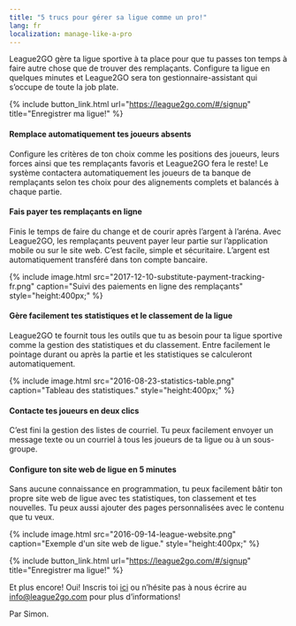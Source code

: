 ```yaml
---
title: "5 trucs pour gérer sa ligue comme un pro!"
lang: fr
localization: manage-like-a-pro
---
```

League2GO gère ta ligue sportive à ta place pour que tu passes ton temps à faire autre chose que de trouver des remplaçants. Configure ta ligue en quelques minutes et League2GO sera ton gestionnaire-assistant qui s’occupe de toute la job plate.

{% include button_link.html url="https://league2go.com/#/signup" title="Enregistrer ma ligue!" %}

#### Remplace automatiquement tes joueurs absents
Configure les critères de ton choix comme les positions des joueurs, leurs forces ainsi que tes remplaçants favoris et League2GO fera le reste! Le système contactera automatiquement les joueurs de ta banque de remplaçants selon tes choix pour des alignements complets et balancés à chaque partie.

#### Fais payer tes remplaçants en ligne
Finis le temps de faire du change et de courir après l’argent à l’aréna. Avec League2GO, les remplaçants peuvent payer leur partie sur l’application mobile ou sur le site web. C’est facile, simple et sécuritaire. L’argent est automatiquement transféré dans ton compte bancaire.

{% include image.html src="2017-12-10-substitute-payment-tracking-fr.png" caption="Suivi des paiements en ligne des remplaçants" style="height:400px;" %}

#### Gère facilement tes statistiques et le classement de la ligue
League2GO te fournit tous les outils que tu as besoin pour ta ligue sportive comme la gestion des statistiques et du classement. Entre facilement le pointage durant ou après la partie et les statistiques se calculeront automatiquement.

{% include image.html src="2016-08-23-statistics-table.png" caption="Tableau des statistiques." style="height:400px;" %}

#### Contacte tes joueurs en deux clics
C’est fini la gestion des listes de courriel. Tu peux facilement envoyer un message texte ou un courriel à tous les joueurs de ta ligue ou à un sous-groupe.

#### Configure ton site web de ligue en 5 minutes
Sans aucune connaissance en programmation, tu peux facilement bâtir ton propre site web de ligue avec tes statistiques, ton classement et tes nouvelles. Tu peux aussi ajouter des pages personnalisées avec le contenu que tu veux.

{% include image.html src="2016-09-14-league-website.png" caption="Exemple d'un site web de ligue." style="height:400px;" %}

{% include button_link.html url="https://league2go.com/#/signup" title="Enregistrer ma ligue!" %}

Et plus encore!
Oui! Inscris toi [ici](https://league2go.com/?lang=fr#/signup) ou n’hésite pas à nous écrire au [info@league2go.com](mailto:info@league2go.com) pour plus d’informations!

Par Simon.
